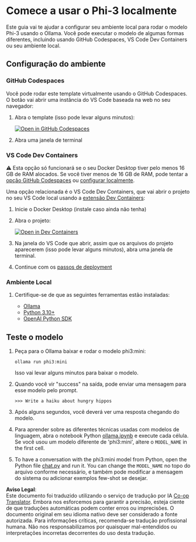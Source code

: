 <!--
CO_OP_TRANSLATOR_METADATA:
{
  "original_hash": "3edae6aebc3d0143037109e8af58f1ac",
  "translation_date": "2025-05-09T07:05:45+00:00",
  "source_file": "md/01.Introduction/01/01.EnvironmentSetup.md",
  "language_code": "pt"
}
-->
# Comece a usar o Phi-3 localmente

Este guia vai te ajudar a configurar seu ambiente local para rodar o modelo Phi-3 usando o Ollama. Você pode executar o modelo de algumas formas diferentes, incluindo usando GitHub Codespaces, VS Code Dev Containers ou seu ambiente local.

## Configuração do ambiente

### GitHub Codespaces

Você pode rodar este template virtualmente usando o GitHub Codespaces. O botão vai abrir uma instância do VS Code baseada na web no seu navegador:

1. Abra o template (isso pode levar alguns minutos):

    [![Open in GitHub Codespaces](https://github.com/codespaces/badge.svg)](https://codespaces.new/microsoft/phi-3cookbook)

2. Abra uma janela de terminal

### VS Code Dev Containers

⚠️ Esta opção só funcionará se o seu Docker Desktop tiver pelo menos 16 GB de RAM alocados. Se você tiver menos de 16 GB de RAM, pode tentar a [opção GitHub Codespaces](../../../../../md/01.Introduction/01) ou [configurar localmente](../../../../../md/01.Introduction/01).

Uma opção relacionada é o VS Code Dev Containers, que vai abrir o projeto no seu VS Code local usando a [extensão Dev Containers](https://marketplace.visualstudio.com/items?itemName=ms-vscode-remote.remote-containers):

1. Inicie o Docker Desktop (instale caso ainda não tenha)
2. Abra o projeto:

    [![Open in Dev Containers](https://img.shields.io/static/v1?style=for-the-badge&label=Dev%20Containers&message=Open&color=blue&logo=visualstudiocode)](https://vscode.dev/redirect?url=vscode://ms-vscode-remote.remote-containers/cloneInVolume?url=https://github.com/microsoft/phi-3cookbook)

3. Na janela do VS Code que abrir, assim que os arquivos do projeto aparecerem (isso pode levar alguns minutos), abra uma janela de terminal.
4. Continue com os [passos de deployment](../../../../../md/01.Introduction/01)

### Ambiente Local

1. Certifique-se de que as seguintes ferramentas estão instaladas:

    * [Ollama](https://ollama.com/)
    * [Python 3.10+](https://www.python.org/downloads/)
    * [OpenAI Python SDK](https://pypi.org/project/openai/)

## Teste o modelo

1. Peça para o Ollama baixar e rodar o modelo phi3:mini:

    ```shell
    ollama run phi3:mini
    ```

    Isso vai levar alguns minutos para baixar o modelo.

2. Quando você vir "success" na saída, pode enviar uma mensagem para esse modelo pelo prompt.

    ```shell
    >>> Write a haiku about hungry hippos
    ```

3. Após alguns segundos, você deverá ver uma resposta chegando do modelo.

4. Para aprender sobre as diferentes técnicas usadas com modelos de linguagem, abra o notebook Python [ollama.ipynb](../../../../../code/01.Introduce/ollama.ipynb) e execute cada célula. Se você usou um modelo diferente de 'phi3:mini', altere o `MODEL_NAME` in the first cell.

5. To have a conversation with the phi3:mini model from Python, open the Python file [chat.py](../../../../../code/01.Introduce/chat.py) and run it. You can change the `MODEL_NAME` no topo do arquivo conforme necessário, e também pode modificar a mensagem do sistema ou adicionar exemplos few-shot se desejar.

**Aviso Legal**:  
Este documento foi traduzido utilizando o serviço de tradução por IA [Co-op Translator](https://github.com/Azure/co-op-translator). Embora nos esforcemos para garantir a precisão, esteja ciente de que traduções automáticas podem conter erros ou imprecisões. O documento original em seu idioma nativo deve ser considerado a fonte autorizada. Para informações críticas, recomenda-se tradução profissional humana. Não nos responsabilizamos por quaisquer mal-entendidos ou interpretações incorretas decorrentes do uso desta tradução.
